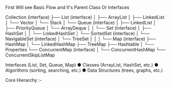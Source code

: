 First Will see Basic Flow and It's Parent Class Or Interfaces

Collection (interface)
├── List (interface)
│   ├── ArrayList
│   ├── LinkedList
│   └── Vector
│       └── Stack
│
└── Queue (interface)
│   ├── LinkedList
│    ├── PriorityQueue
│    └── ArrayDeque
│
│
└──  Set (interface)
│    ├── HashSet
│    │   └── LinkedHashSet
│    └── SortedSet (interface)
│        └── NavigableSet (interface)
│            └── TreeSet
│
│
│
└──   Map (interface)
       ├── HashMap
       │   └── LinkedHashMap
       ├── TreeMap
       ├── Hashtable
       │   └── Properties
       └── ConcurrentMap (interface)
       │    └── ConcurrentHashMap
       └── ConcurrentSkipListMap


Interfaces (List, Set, Queue, Map) 
● Classes (ArrayList, HashSet, etc.) 
● Algorithms (sorting, searching, etc.) 
● Data Structures (trees, graphs, etc.)


Core Hierarchy :- 
